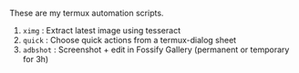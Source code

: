 These are my termux automation scripts.

1. `ximg` : Extract latest image using tesseract
2. `quick` : Choose quick actions from a termux-dialog sheet
3. `adbshot` : Screenshot + edit in Fossify Gallery (permanent or temporary for 3h)

